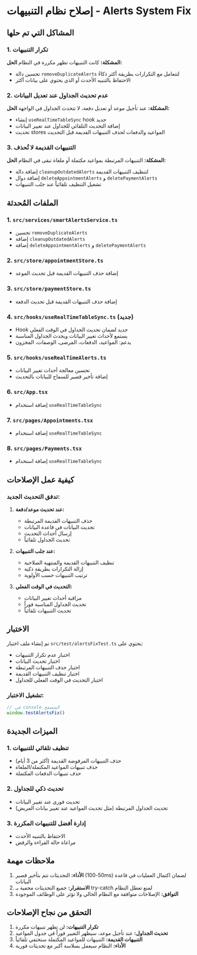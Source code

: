 # إصلاح نظام التنبيهات - Alerts System Fix

## المشاكل التي تم حلها

### 1. تكرار التنبيهات
**المشكلة:** كانت التنبيهات تظهر مكررة في النظام
**الحل:**
- تحسين دالة `removeDuplicateAlerts` لتتعامل مع التكرارات بطريقة أكثر ذكاءً
- الاحتفاظ بالتنبيه الأحدث أو الذي يحتوي على بيانات أكثر

### 2. عدم تحديث الجداول عند تعديل البيانات
**المشكلة:** عند تأجيل موعد أو تعديل دفعة، لا تتحدث الجداول في الواجهة
**الحل:**
- إنشاء `useRealTimeTableSync` hook جديد
- إضافة التحديث التلقائي للجداول عند تغيير البيانات
- تحديث stores المواعيد والدفعات لحذف التنبيهات القديمة قبل التحديث

### 3. التنبيهات القديمة لا تُحذف
**المشكلة:** التنبيهات المرتبطة بمواعيد مكتملة أو ملغاة تبقى في النظام
**الحل:**
- إضافة دالة `cleanupOutdatedAlerts` لتنظيف التنبيهات القديمة
- إضافة دوال `deleteAppointmentAlerts` و `deletePaymentAlerts`
- تشغيل التنظيف تلقائياً عند جلب التنبيهات

## الملفات المُحدثة

### 1. `src/services/smartAlertsService.ts`
- تحسين `removeDuplicateAlerts`
- إضافة `cleanupOutdatedAlerts`
- إضافة `deleteAppointmentAlerts` و `deletePaymentAlerts`

### 2. `src/store/appointmentStore.ts`
- إضافة حذف التنبيهات القديمة قبل تحديث الموعد

### 3. `src/store/paymentStore.ts`
- إضافة حذف التنبيهات القديمة قبل تحديث الدفعة

### 4. `src/hooks/useRealTimeTableSync.ts` (جديد)
- Hook جديد لضمان تحديث الجداول في الوقت الفعلي
- يستمع لأحداث تغيير البيانات ويحدث الجداول المناسبة
- يدعم: المواعيد، الدفعات، المرضى، الوصفات، المخزون

### 5. `src/hooks/useRealTimeAlerts.ts`
- تحسين معالجة أحداث تغيير البيانات
- إضافة تأخير قصير للسماح للبيانات بالتحديث

### 6. `src/App.tsx`
- إضافة استخدام `useRealTimeTableSync`

### 7. `src/pages/Appointments.tsx`
- إضافة استخدام `useRealTimeTableSync`

### 8. `src/pages/Payments.tsx`
- إضافة استخدام `useRealTimeTableSync`

## كيفية عمل الإصلاحات

### تدفق التحديث الجديد:
1. **عند تحديث موعد/دفعة:**
   - حذف التنبيهات القديمة المرتبطة
   - تحديث البيانات في قاعدة البيانات
   - إرسال أحداث التحديث
   - تحديث الجداول تلقائياً

2. **عند جلب التنبيهات:**
   - تنظيف التنبيهات القديمة والمنتهية الصلاحية
   - إزالة التكرارات بطريقة ذكية
   - ترتيب التنبيهات حسب الأولوية

3. **التحديث في الوقت الفعلي:**
   - مراقبة أحداث تغيير البيانات
   - تحديث الجداول المناسبة فوراً
   - تحديث التنبيهات تلقائياً

## الاختبار

تم إنشاء ملف اختبار `src/test/alertsFixTest.ts` يحتوي على:
- اختبار عدم تكرار التنبيهات
- اختبار تحديث البيانات
- اختبار حذف التنبيهات المرتبطة
- اختبار تنظيف التنبيهات القديمة
- اختبار التحديث في الوقت الفعلي للجداول

### تشغيل الاختبار:
```javascript
// في console المتصفح
window.testAlertsFix()
```

## الميزات الجديدة

### 1. تنظيف تلقائي للتنبيهات
- حذف التنبيهات المرفوضة القديمة (أكثر من 3 أيام)
- حذف تنبيهات المواعيد المكتملة/الملغاة
- حذف تنبيهات الدفعات المكتملة

### 2. تحديث ذكي للجداول
- تحديث فوري عند تغيير البيانات
- تحديث الجداول المرتبطة (مثل تحديث المواعيد عند تغيير بيانات المريض)

### 3. إدارة أفضل للتنبيهات المكررة
- الاحتفاظ بالتنبيه الأحدث
- مراعاة حالة القراءة والرفض

## ملاحظات مهمة

1. **الأداء:** التحديثات تتم بتأخير قصير (50-100ms) لضمان اكتمال العمليات في قاعدة البيانات
2. **الاستقرار:** جميع التحديثات محمية بـ try-catch لمنع تعطل النظام
3. **التوافق:** الإصلاحات متوافقة مع النظام الحالي ولا تؤثر على الوظائف الموجودة

## التحقق من نجاح الإصلاحات

1. **تكرار التنبيهات:** لن تظهر تنبيهات مكررة
2. **تحديث الجداول:** عند تأجيل موعد، سيظهر التغيير فوراً في جدول المواعيد
3. **التنبيهات القديمة:** التنبيهات للمواعيد المكتملة ستختفي تلقائياً
4. **الأداء:** النظام سيعمل بسلاسة أكبر مع تحديثات فورية
